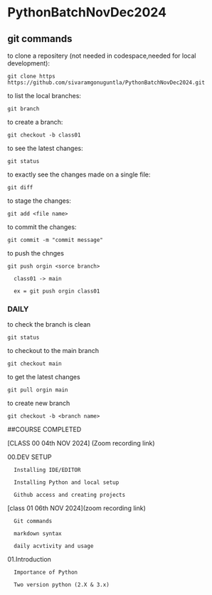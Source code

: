 # PythonBatchNovDec2024



## git commands
 
to clone a repositery (not needed in codespace,needed for local development):
    
    git clone https https://github.com/sivaramgonuguntla/PythonBatchNovDec2024.git


to list the local branches:

    git branch


to create a branch:

    git checkout -b class01


to see the latest changes:

    git status


to exactly see the changes made on a single file:

    git diff


to stage the changes:

    git add <file name>


to commit the changes:

    git commit -m "commit message"

to push the chnges

    git push orgin <sorce branch>

      class01 -> main
   
      ex = git push orgin class01


### DAILY

to check the branch is clean

    git status

to checkout to the main branch

    git checkout main

to get the latest changes

    git pull orgin main

to create new branch

    git checkout -b <branch name>



##COURSE COMPLETED

[CLASS 00  04th NOV 2024] (Zoom recording link)

   00.DEV SETUP

      Installing IDE/EDITOR

      Installing Python and local setup

      Github access and creating projects


[class 01  06th NOV 2024](zoom recording link)
   
      Git commands

      markdown syntax

      daily acvtivity and usage

   01.Introduction

      Importance of Python

      Two version python (2.X & 3.x)


    